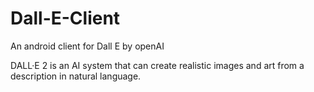 # Dall-E-Client
An android client for Dall E by openAI

DALL·E 2 is an AI system that can create realistic images and art from a description in natural language.

